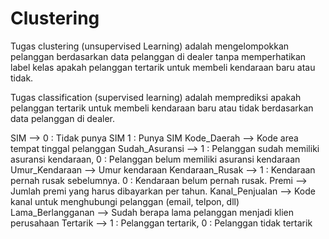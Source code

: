 # Clustering

Tugas clustering (unsupervised Learning) adalah mengelompokkan pelanggan berdasarkan data pelanggan di dealer tanpa memperhatikan label kelas apakah pelanggan tertarik untuk membeli kendaraan baru atau tidak. 

Tugas classification (supervised learning) adalah memprediksi apakah pelanggan tertarik untuk membeli kendaraan baru atau tidak berdasarkan data pelanggan di dealer.


SIM	--> 0 : Tidak punya SIM 1 : Punya SIM
Kode_Daerah --> Kode area tempat tinggal pelanggan
Sudah_Asuransi --> 1 : Pelanggan sudah memiliki asuransi kendaraan, 0 : Pelanggan belum memiliki asuransi kendaraan
Umur_Kendaraan --> Umur kendaraan
Kendaraan_Rusak --> 1 : Kendaraan pernah rusak sebelumnya. 0 : Kendaraan belum pernah rusak.
Premi --> Jumlah premi yang harus dibayarkan per tahun.
Kanal_Penjualan --> Kode kanal untuk menghubungi pelanggan (email, telpon, dll)
Lama_Berlangganan	--> Sudah berapa lama pelanggan menjadi klien perusahaan
Tertarik --> 1 : Pelanggan tertarik, 0 : Pelanggan tidak tertarik
